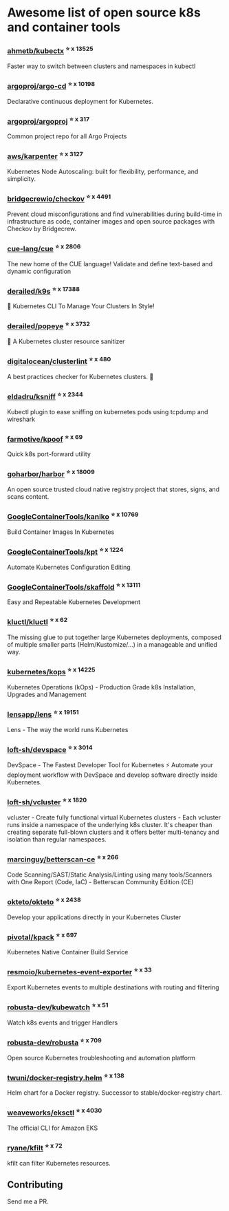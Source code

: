# Awesome list of open source k8s and container tools

### [ahmetb/kubectx](https://github.com/ahmetb/kubectx) <sup>⭐️ x 13525</sup>
Faster way to switch between clusters and namespaces in kubectl
### [argoproj/argo-cd](https://github.com/argoproj/argo-cd) <sup>⭐️ x 10198</sup>
Declarative continuous deployment for Kubernetes.
### [argoproj/argoproj](https://github.com/argoproj/argoproj) <sup>⭐️ x 317</sup>
Common project repo for all Argo Projects
### [aws/karpenter](https://github.com/aws/karpenter) <sup>⭐️ x 3127</sup>
Kubernetes Node Autoscaling: built for flexibility, performance, and simplicity.
### [bridgecrewio/checkov](https://github.com/bridgecrewio/checkov) <sup>⭐️ x 4491</sup>
Prevent cloud misconfigurations and find vulnerabilities during build-time in infrastructure as code, container images and open source packages with Checkov by Bridgecrew.
### [cue-lang/cue](https://github.com/cue-lang/cue) <sup>⭐️ x 2806</sup>
The new home of the CUE language! Validate and define text-based and dynamic configuration
### [derailed/k9s](https://github.com/derailed/k9s) <sup>⭐️ x 17388</sup>
🐶 Kubernetes CLI To Manage Your Clusters In Style!
### [derailed/popeye](https://github.com/derailed/popeye) <sup>⭐️ x 3732</sup>
👀 A Kubernetes cluster resource sanitizer
### [digitalocean/clusterlint](https://github.com/digitalocean/clusterlint) <sup>⭐️ x 480</sup>
A best practices checker for Kubernetes clusters. 🤠
### [eldadru/ksniff](https://github.com/eldadru/ksniff) <sup>⭐️ x 2344</sup>
Kubectl plugin to ease sniffing on kubernetes pods using tcpdump and wireshark
### [farmotive/kpoof](https://github.com/farmotive/kpoof) <sup>⭐️ x 69</sup>
Quick k8s port-forward utility
### [goharbor/harbor](https://github.com/goharbor/harbor) <sup>⭐️ x 18009</sup>
An open source trusted cloud native registry project that stores, signs, and scans content.
### [GoogleContainerTools/kaniko](https://github.com/GoogleContainerTools/kaniko) <sup>⭐️ x 10769</sup>
Build Container Images In Kubernetes
### [GoogleContainerTools/kpt](https://github.com/GoogleContainerTools/kpt) <sup>⭐️ x 1224</sup>
Automate Kubernetes Configuration Editing
### [GoogleContainerTools/skaffold](https://github.com/GoogleContainerTools/skaffold) <sup>⭐️ x 13111</sup>
Easy and Repeatable Kubernetes Development
### [kluctl/kluctl](https://github.com/kluctl/kluctl) <sup>⭐️ x 62</sup>
The missing glue to put together large Kubernetes deployments, composed of multiple smaller parts (Helm/Kustomize/...) in a manageable and unified way.
### [kubernetes/kops](https://github.com/kubernetes/kops) <sup>⭐️ x 14225</sup>
Kubernetes Operations (kOps) - Production Grade k8s Installation, Upgrades and Management
### [lensapp/lens](https://github.com/lensapp/lens) <sup>⭐️ x 19151</sup>
Lens - The way the world runs Kubernetes
### [loft-sh/devspace](https://github.com/loft-sh/devspace) <sup>⭐️ x 3014</sup>
DevSpace - The Fastest Developer Tool for Kubernetes ⚡ Automate your deployment workflow with DevSpace and develop software directly inside Kubernetes.
### [loft-sh/vcluster](https://github.com/loft-sh/vcluster) <sup>⭐️ x 1820</sup>
vcluster - Create fully functional virtual Kubernetes clusters - Each vcluster runs inside a namespace of the underlying k8s cluster. It's cheaper than creating separate full-blown clusters and it offers better multi-tenancy and isolation than regular namespaces.
### [marcinguy/betterscan-ce](https://github.com/marcinguy/betterscan-ce) <sup>⭐️ x 266</sup>
Code Scanning/SAST/Static Analysis/Linting using many tools/Scanners with One Report (Code, IaC) - Betterscan Community Edition (CE)
### [okteto/okteto](https://github.com/okteto/okteto) <sup>⭐️ x 2438</sup>
Develop your applications directly in your Kubernetes Cluster
### [pivotal/kpack](https://github.com/pivotal/kpack) <sup>⭐️ x 697</sup>
Kubernetes Native Container Build Service
### [resmoio/kubernetes-event-exporter](https://github.com/resmoio/kubernetes-event-exporter) <sup>⭐️ x 33</sup>
Export Kubernetes events to multiple destinations with routing and filtering
### [robusta-dev/kubewatch](https://github.com/robusta-dev/kubewatch) <sup>⭐️ x 51</sup>
Watch k8s events and trigger Handlers
### [robusta-dev/robusta](https://github.com/robusta-dev/robusta) <sup>⭐️ x 709</sup>
Open source Kubernetes troubleshooting and automation platform
### [twuni/docker-registry.helm](https://github.com/twuni/docker-registry.helm) <sup>⭐️ x 138</sup>
Helm chart for a Docker registry. Successor to stable/docker-registry chart.
### [weaveworks/eksctl](https://github.com/weaveworks/eksctl) <sup>⭐️ x 4030</sup>
The official CLI for Amazon EKS
### [ryane/kfilt](https://github.com/ryane/kfilt) <sup>⭐️ x 72</sup>
kfilt can filter Kubernetes resources.

## Contributing

Send me a PR.


